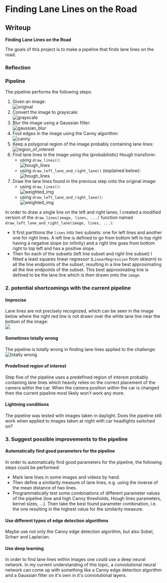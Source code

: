 # **Finding Lane Lines on the Road**

## Writeup

**Finding Lane Lines on the Road**

The goals of this project is to make a pipeline that finds lane lines on the road.

### Reflection

### Pipeline

The pipeline performs the following steps:
1. Given an image:<br> ![original](test_images_output_improved/solidYellowLeft_original.png)
2. Convert the image to grayscale:<br> ![grayscale](test_images_output_improved/solidYellowLeft_grayscale.png)
3. Blur the image using a Gaussian filter:<br> ![gaussian_blur](test_images_output_improved/solidYellowLeft_gaussian_blur.png)
4. Find edges in the image using the Canny algorithm:<br> ![canny](test_images_output_improved/solidYellowLeft_canny.png)
5. Keep a polygonal region of the image probably containing lane lines:<br> ![region_of_interest](test_images_output_improved/solidYellowLeft_region_of_interest.png)
6. Find lane lines in the image using the (probabilistic) Hough transform:
   - using `draw_lines()`:<br> ![hough_lines](test_images_output/solidYellowLeft_hough_lines.png)
   - using `draw_left_lane_and_right_lane()` (explained below):<br>
 ![hough_lines](test_images_output_improved/solidYellowLeft_hough_lines.png)
 7. Draw the lane lines found in the previous step onto the original image:
    - using `draw_lines()`:<br> ![weighted_img](test_images_output/solidYellowLeft_weighted_img.png)<br>
    - using `draw_left_lane_and_right_lane()`:<br> ![weighted_img](test_images_output_improved/solidYellowLeft_weighted_img.png)

In order to draw a single line on the left and right lanes, I created a modified version of the `draw_lines(image, lines, ...)` function named `draw_left_lane_and_right_lane(image, lines, ...)`:
- It first partitions the `lines` into two subsets: one for left lines and another one for right lines. A left line is defined to go from bottom left to top right having a negative slope (or infinity) and a right line goes from bottom right to top left and has a positive slope.
- Then for each of the subsets (left line subset and right line subset) I fitted a least squares linear regressor (`LinearRegression` from _sklearn_) to all the line endpoints of the subset, resulting in a line best approximating all the line endpoints of the subset. This best approximating line is defined to be the lane line which is then drawn onto the `image`.

### 2. potential shortcomings with the current pipeline

#### Imprecise
Lane lines are not precisely recognized, which can be seen in the image below where the right red line is not drawn over the white lane line near the bottom of the image:<br> ![](test_images_output_improved/solidYellowCurve.png)

#### Sometimes totally wrong
The pipeline is totally wrong in finding lane lines applied to the challenge:<br>
 ![totally wrong](test_images_output_improved/totally_wrong.png)

#### Predefined region of interest
Step five of the pipeline uses a predefined region of interest probably containing lane lines which heavily relies on the correct placement of the camera within the car. When the camera position within the car is changed then the current pipeline most likely won't work any more.

#### Lightning conditions
The pipeline was tested with images taken in daylight. Does the pipeline still work when applied to images taken at night with car headlights switched on?

####
### 3. Suggest possible improvements to the pipeline

#### Automatically find good parameters for the pipeline
In order to automatically find good parameters for the pipeline, the following steps could be performed:
- Mark lane lines in some images and videos by hand.
- Then define a similarity measure of lane lines, e.g. using the inverse of the mean distance of two lines.
- Programmatically test some combinations of different parameter values of the pipeline (low and high Canny thresholds, Hough lines parameters, kernel sizes, ...). Then take the best found parameter combination, i.e. the one resulting in the highest value for the similarity measure.

#### Use different types of edge detection algorithms
Maybe use not only the Canny edge detection algorithm, but also Sobel, Scharr and Laplacian.

#### Use deep learning
In order to find lane lines within images one could use a deep neural network. In my current understanding of this topic, a convolutional neural network can come up with something like a Canny edge detection algorithm and a Gaussian filter on it's own in it's convolutional layers.
